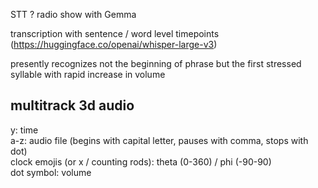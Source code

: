STT ? radio show with Gemma  
  
transcription with sentence / word level timepoints  
(https://huggingface.co/openai/whisper-large-v3)  

presently recognizes not the beginning of phrase but the first stressed syllable with rapid increase in volume  

multitrack 3d audio
-------------------
y: time  
a-z: audio file (begins with capital letter, pauses with comma, stops with dot)  
clock emojis (or x / counting rods): theta (0-360) / phi (-90-90)  
dot symbol: volume  
